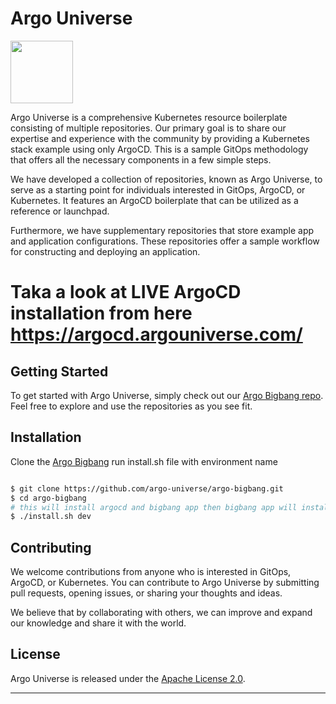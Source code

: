 # Argo Universe
<img src="https://cncf-branding.netlify.app/img/projects/argo/horizontal/color/argo-horizontal-color.png" height="100" alt="" />

Argo Universe is a comprehensive Kubernetes resource boilerplate consisting of multiple repositories. Our primary goal is to share our expertise and experience with the community by providing a Kubernetes stack example using only ArgoCD. This is a sample GitOps methodology that offers all the necessary components in a few simple steps.

We have developed a collection of repositories, known as Argo Universe, to serve as a starting point for individuals interested in GitOps, ArgoCD, or Kubernetes. It features an ArgoCD boilerplate that can be utilized as a reference or launchpad.

Furthermore, we have supplementary repositories that store example app and application configurations. These repositories offer a sample workflow for constructing and deploying an application.

# Taka a look at  LIVE ArgoCD installation from here https://argocd.argouniverse.com/


## Getting Started

To get started with Argo Universe, simply check out our [Argo Bigbang repo](https://github.com/argo-universe/argo-bigbang). Feel free to explore and use the repositories as you see fit.


## Installation

Clone the  [Argo Bigbang](https://github.com/argo-universe/argo-bigbang) run install.sh file with environment name

```bash

$ git clone https://github.com/argo-universe/argo-bigbang.git
$ cd argo-bigbang 
# this will install argocd and bigbang app then bigbang app will install  cluster addons and sample app
$ ./install.sh dev
```


## Contributing

We welcome contributions from anyone who is interested in GitOps, ArgoCD, or Kubernetes. You can contribute to Argo Universe by submitting pull requests, opening issues, or sharing your thoughts and ideas.

We believe that by collaborating with others, we can improve and expand our knowledge and share it with the world.

## License

Argo Universe is released under the [Apache License 2.0](LICENSE.md). 

--- 
